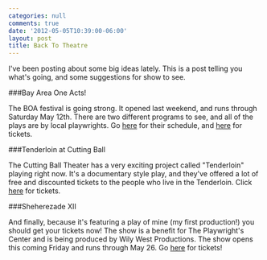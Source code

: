 ```yaml
---
categories: null
comments: true
date: '2012-05-05T10:39:00-06:00'
layout: post
title: Back To Theatre
---
```


I've been posting about some big ideas lately. This is a post telling you what's going, and some suggestions for show to see.

###Bay Area One Acts!

The BOA festival is going strong. It opened last weekend, and runs through Saturday May 12th. There are two different programs to see, and all of the plays are by local playwrights. Go [here](https://www.ticketturtle.com/index.php?calendar=boa) for their schedule, and [here](https://www.ticketturtle.com/index.php?ticketing=boa) for tickets.

###Tenderloin at Cutting Ball

The Cutting Ball Theater has a very exciting project called "Tenderloin" playing right now. It's a documentary style play, and they've offered a lot of free and discounted tickets to the people who live in the Tenderloin. Click [here](https://cuttingball.secure.force.com/ticket#details_a0SU0000000Lo6OMAS) for tickets.

###Sheherezade XII

And finally, because it's featuring a play of mine (my first production!) you should get your tickets now! The show is a benefit for The Playwright's Center and is being produced by Wily West Productions. The show opens this coming Friday and runs through May 26. Go [here](http://www.brownpapertickets.com/event/240310) for tickets!